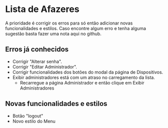 # Lista de Afazeres

A prioridade é corrigir os erros para só então adicionar novas funcionalidades e estilos. Caso encontre algum erro e tenha alguma sugestão basta fazer uma nota aqui no github.

## Erros já conhecidos

- Corrigir "Alterar senha".
- Corrigir "Editar Administrador".
- Corrigir funcionalidades dos botões do modal da página de Dispositivos.
- Exibir administradores está com um atraso no carregamento da lista.
    - Recarregue a página Administrador e então clique em Exibir Administradores

## Novas funcionalidades e estilos

- Botão "logout"
- Novo estilo do Menu
